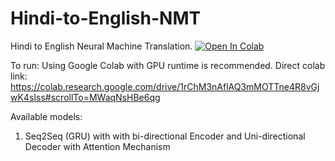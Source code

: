 # Hindi-to-English-NMT
Hindi to English Neural Machine Translation.
<a href="https://colab.research.google.com/github/googlecolab/colabtools/blob/master/notebooks/colab-github-demo.ipynb">
  <img src="https://colab.research.google.com/assets/colab-badge.svg" alt="Open In Colab"/>
</a>

To run: Using Google Colab with GPU runtime is recommended. Direct colab link: https://colab.research.google.com/drive/1rChM3nAflAQ3mMOTTne4R8vGjwK4sIss#scrollTo=MWaqNsHBe6qg


Available models:
1. Seq2Seq (GRU) with with bi-directional Encoder and Uni-directional Decoder with Attention Mechanism
